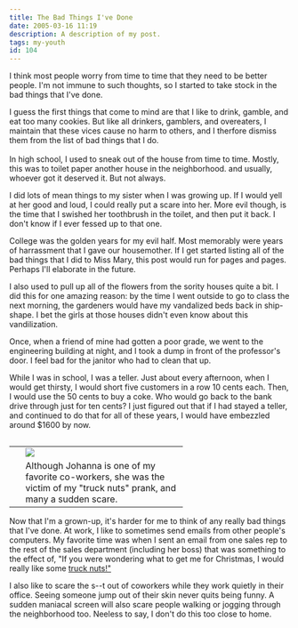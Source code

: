 ```yaml
---
title: The Bad Things I've Done
date: 2005-03-16 11:19
description: A description of my post.
tags: my-youth
id: 104
---
```

I think most people worry from time to time that they need to be better people.  I'm not immune to such thoughts, so I started to take stock in the bad things that I've done.  

I guess the first things that come to mind are that I like to drink, gamble, and eat too many cookies.  But like all drinkers, gamblers, and overeaters, I maintain that these vices cause no harm to others, and I therfore dismiss them from the list of bad things that I do.
<span class="spanEndPreview">&nbsp;</span><br /><br />In high school, I used to sneak out of the house from time to time.  Mostly, this was to toilet paper another house in the neighborhood. and usually, whoever got it deserved it.  But not always.

I did lots of mean things to my sister when I was growing up.  If I would yell at her good and loud, I could really put a scare into her.  More evil though, is the time that I swished her toothbrush in the toilet, and then put it back.  I don't know if I ever fessed up to that one.

College was the golden years for my evil half.  Most memorably were years of harrassment that I gave our housemother.  If I get started listing all of the bad things that I did to Miss Mary, this post would run for pages and pages.  Perhaps I'll elaborate in the future.

I also used to pull up all of the flowers from the sority houses quite a bit.  I did this for one amazing reason:  by the time I went outside to go to class the next morning, the gardeners would have my vandalized beds back in ship-shape.  I bet the girls at those houses didn't even know about this vandilization.

Once, when a friend of mine had gotten a poor grade, we went to the engineering building at night, and I took a dump in front of the professor's door.  I feel bad for the janitor who had to clean that up.

While I was in school, I was a teller.  Just about every afternoon, when I would get thirsty, I would short five customers in a row 10 cents each.  Then, I would use the 50 cents to buy a coke.  Who would go back to the bank drive through just for ten cents?  I just figured out that if I had stayed a teller, and continued to do that for all of these years, I would have embezzled around $1600 by now.

<skinny :nohome><table cellpadding="2" align="right"><tr><td width="5" rowspan="2"><spacer type="block" width="5" height="1"></spacer></td><td width="275"><img src="/img/johanna_pugh.jpg" align="left"/></td></tr><tr><td width="275" class="caption">Although Johanna is one of my favorite co-workers, she was the victim of my "truck nuts" prank, and many a sudden scare.</td></tr></table></skinny>


Now that I'm a grown-up, it's harder for me to think of any really bad things that I've done.  At work, I like to sometimes send emails from other people's computers.  My favorite time was when I sent an email from one sales rep to the rest of the sales department (including her boss) that was something to the effect of, "If you were wondering what to get me for Christmas, I would really like some <a href="http://truck-nuts.com" target="_blank">truck nuts!"</a>

I also like to scare the s--t out of coworkers while they work quietly in their office.  Seeing someone jump out of their skin never quits being funny.  A sudden maniacal screen will also scare people walking or jogging through the neighborhood too.  Neeless to say, I don't do this too close to home.

